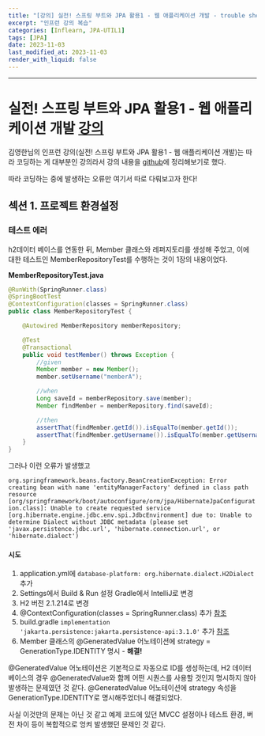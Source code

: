 ```yaml
---
title: "[강의] 실전! 스프링 부트와 JPA 활용1 - 웹 애플리케이션 개발 - trouble shooting"
excerpt: "인프런 강의 복습"
categories: [Inflearn, JPA-UTIL1]
tags: [JPA]
date: 2023-11-03
last_modified_at: 2023-11-03
render_with_liquid: false
---
```


---- 
# 실전! 스프링 부트와 JPA 활용1 - 웹 애플리케이션 개발 [강의](https://www.inflearn.com/course/%EC%8A%A4%ED%94%84%EB%A7%81%EB%B6%80%ED%8A%B8-JPA-%ED%99%9C%EC%9A%A9-1/dashboard)

김영한님의 인프런 강의(실전! 스프링 부트와 JPA 활용1 - 웹 애플리케이션 개발)는 따라 코딩하는 게 대부분인 강의라서 강의 내용을 [github](https://github.com/yeondori/inflearn-jpashop)에 정리해보기로 했다.

따라 코딩하는 중에 발생하는 오류만 여기서 따로 다뤄보고자 한다!

## 섹션 1. 프로젝트 환경설정
### 테스트 에러
h2데이터 베이스를 연동한 뒤, Member 클래스와 레퍼지토리를 생성해 주었고, 이에 대한 테스트인 MemberRepositoryTest를 수행하는 것이 1장의 내용이었다. 

**MemberRepositoryTest.java**
```java
@RunWith(SpringRunner.class)
@SpringBootTest
@ContextConfiguration(classes = SpringRunner.class)
public class MemberRepositoryTest {

    @Autowired MemberRepository memberRepository;

    @Test
    @Transactional
    public void testMember() throws Exception {
        //given
        Member member = new Member();
        member.setUsername("memberA");

        //when
        Long saveId = memberRepository.save(member);
        Member findMember = memberRepository.find(saveId);

        //then
        assertThat(findMember.getId()).isEqualTo(member.getId());
        assertThat(findMember.getUsername()).isEqualTo(member.getUsername());
    }
}
```

그러나 이런 오류가 발생했고

`org.springframework.beans.factory.BeanCreationException: Error creating bean with name 'entityManagerFactory' defined in class path resource [org/springframework/boot/autoconfigure/orm/jpa/HibernateJpaConfiguration.class]: Unable to create requested service [org.hibernate.engine.jdbc.env.spi.JdbcEnvironment] due to: Unable to determine Dialect without JDBC metadata (please set 'javax.persistence.jdbc.url', 'hibernate.connection.url', or 'hibernate.dialect')`


#### 시도

1. application.yml에 `database-platform: org.hibernate.dialect.H2Dialect` 추가
2. Settings에서 Build & Run 설정 Gradle에서 IntelliJ로 변경
3. H2 버전 2.1.214로 변경
4. @ContextConfiguration(classes = SpringRunner.class) 추가 [참조](https://velog.io/@gillog/VSCode-jUnit-Test-%EC%8B%A4%ED%96%89-%EC%95%88%EB%90%A0-%EB%95%8C-Could-not-detect-default-configuration-classes-for-test-class)
5. build.gradle	`implementation 'jakarta.persistence:jakarta.persistence-api:3.1.0'` 추가 [참조]()
6. Member 클래스의 @GeneratedValue 어노테이션에 strategy = GenerationType.IDENTITY 명시 - **해결!**

@GeneratedValue 어노테이션은 기본적으로 자동으로 ID를 생성하는데, H2 데이터베이스의 경우 @GeneratedValue와 함께 어떤 시퀀스를 사용할 것인지 명시하지 않아 발생하는 문제였던 것 같다. 
@GeneratedValue 어노테이션에 strategy 속성을 GenerationType.IDENTITY로 명시해주었더니 해결되었다.

사실 이것만의 문제는 아닌 것 같고 예제 코드에 있던 MVCC 설정이나 테스트 환경, 버전 차이 등이 복합적으로 엉켜 발생했던 문제인 것 같다.




